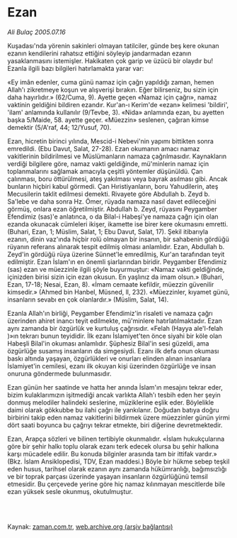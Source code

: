 # Ezan

*Ali Bulaç 2005.07.16*

<td class="columnist-detail">
<p>Kuşadası'nda yörenin sakinleri olmayan tatilciler, günde beş kere okunan ezanın kendilerini rahatsız ettiğini söyleyip jandarmadan ezanın  yasaklanmasını istemişler. Hakikaten çok garip ve üzücü bir olaydır bu!  Ezanla ilgili bazı bilgileri hatırlamakta yarar var:</p>
<p>
<div id="haberMetinDiv">
<p>«Ey imân edenler, cuma günü namaz için çağrı yapıldığı zaman, hemen Allah'ı zikretmeye koşun ve alışverişi bırakın. Eğer bilirseniz, bu sizin için daha hayırlıdır.» (62/Cuma, 9). Ayette geçen «Namaz için çağrı», namaz vaktinin geldiğini bildiren ezandır. Kur'an-ı Kerim'de «ezan» kelimesi 'bildiri', 'ilam' anlamında kullanılır (9/Tevbe, 3). «Nida» anlamında ezan, bu ayetten başka 5/Maide, 58. ayette geçer. «Müezzin» seslenen, çağıran kimse demektir (5/A'raf, 44; 12/Yusuf, 70).
<p> Ezan, hicretin birinci yılında, Mescid-i Nebevi'nin yapımı bittikten sonra emredildi. (Ebu Davut, Salat, 27-28). Ezan okumanın amacı namaz vakitlerinin bildirilmesi ve Müslümanların namaza çağrılmasıdır. Kaynakların verdiği bilgilere göre, namaz vakti geldiğinde, mü'minlerin namaz için toplanmalarını sağlamak amacıyla çeşitli yöntemler düşünüldü. Çan çalınması, boru öttürülmesi, ateş yakılması veya bayrak asılması gibi. Ancak bunların hiçbiri kabul görmedi. Çan Hıristiyanların, boru Yahudilerin, ateş Mecusilerin taklit edilmesi demekti. Rivayete göre Abdullah b. Zeyd b. Sa'lebe ve daha sonra Hz. Ömer, rüyada namaza nasıl davet edileceğini görmüş, onlara ezan öğretilmiştir. Abdullah b. Zeyd, rüyasını Peygamber Efendimiz (sas)'e anlatınca, o da Bilal-i Habeşi'ye namaza çağrı için olan ezanda okunacak cümleleri ikişer, ikamette ise birer kere okumasını emretti. (Buhari, Ezan, 1; Müslim, Salat, 1; Ebu Davut, Salat, 17). Şekil itibarıyla ezanın, dinin vaz'ında hiçbir rolü olmayan bir insanın, bir sahabenin gördüğü rüyanın referans alınarak tespit edilmiş olması anlamlıdır. Ezan, Abdullah b. Zeyd'in gördüğü rüya üzerine Sünnet'le emredilmiş, Kur'an tarafından teyit edilmiştir. Ezan İslam'ın en önemli şiarlarından biridir. Peygamber Efendimiz (sas) ezan ve müezzinle ilgili şöyle buyurmuştur: «Namaz vakti geldiğinde, içinizden birisi sizin için ezan okusun. En yaşlınız da imam olsun.» (Buhari, Ezan, 17-18; Nesai, Ezan, 8). «İmam cemaate kefildir, müezzin güvenilir kimsedir.» (Ahmed bin Hanbel, Müsned, ll, 232). «Müezzinler, kıyamet günü, insanların sevabı en çok olanlardır.» (Müslim, Salat, 14).
<p> Ezanla Allah'ın birliği, Peygamber Efendimiz'in risaleti ve namaza çağrı üzerinden ahiret inancı teyit edilmekte, mü'minlere hatırlatılmaktadır. Ezan aynı zamanda bir özgürlük ve kurtuluş çağrısıdır. «Felah (Hayya ale'l-felah )»ın tekrarı bunun teyididir. İlk ezanı İslamiyet'ten önce siyahi bir köle olan Habeşli Bilal'in okuması anlamlıdır. Şüphesiz Bilal'in sesi güzeldi, ama özgürlüğe susamış insanların da simgesiydi. Ezanı ilk defa onun okuması baskı altında yaşayan, özgürlükleri ve onurları elinden alınan insanlara İslamiyet'in cemilesi, ezanı ilk okuyan kişi üzerinden özgürlüğe ve insan onuruna göndermede bulunmasıdır.
<p> Ezan günün her saatinde ve hatta her anında İslam'ın mesajını tekrar eder, bizim kulaklarımızın işitmediği ancak varlıkta Allah'ı tesbih eden her şeyin donmuş melodiler halindeki seslerine, müziklerine eşlik eder. Böylelikle daimi olarak gökkubbe bu ilahi çağrı ile yankılanır. Doğudan batıya doğru birbirini takip eden namaz vakitlerini bildirmek üzere müezzinler günün yirmi dört saati boyunca bu çağrıyı tekrar etmekte, biri diğerine devretmektedir.
<p> Ezan, Arapça sözleri ve bilinen tertibiyle okunmalıdır. «İslam hukukçularına göre bir şehir halkı toplu olarak ezanı terk edecek olursa bu şehir halkına karşı mücadele edilir. Bu konuda bilginler arasında tam bir ittifak vardır.» (Bkz. İslam Ansiklopedisi, TDV, Ezan maddesi.) Böyle bir hükme sebep teşkil eden husus, tarihsel olarak ezanın aynı zamanda hükümranlığı, bağımsızlığı ve bir toprak parçası üzerinde yaşayan insanların özgürlüğünü temsil etmesidir. Bu çerçevede yerine göre hiç namaz kılınmayan mescitlerde bile ezan yüksek sesle okunmuş, okutulmuştur.</p></p></p></p></p></div>
</p>


<p><br>
		 </br></p></td>

Kaynak: [zaman.com.tr](http://zaman.com.tr/yazar.do?yazino=192876), [web.archive.org (arşiv bağlantısı)](http://web.archive.org/web/20120314213122/http://www.zaman.com.tr/yazar.do?yazino=192876)
